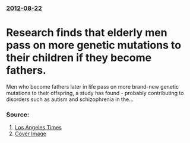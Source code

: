 ### [2012-08-22](/news/2012/08/22/index.md)

# Research finds that elderly men pass on more genetic mutations to their children if they become fathers. 

Men who become fathers later in life pass on more brand-new genetic mutations to their offspring, a study has found - probably contributing to disorders such as autism and schizophrenia in the...


### Source:

1. [Los Angeles Times](http://www.latimes.com/health/boostershots/la-heb-older-fathers--genetic-mutations-autism-schizophrenia20120822,0,4956716.story)
1. [Cover Image](http://www.trbimg.com/img-50351b6b/turbine/la-heb-older-fathers--genetic-mutations-autism-001/600)
